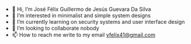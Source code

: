 - 👋 Hi, I’m José Félix Guillermo de Jesús Guevara Da Silva
- 👀 I’m interested in minimalist and simple system designs
- 🌱 I’m currently learning on security systems and user interface design
- 💞️ I’m looking to collaborate nobody
- 📫 How to reach me write to my email yfelix41@gmail.com

<!---
jose-felix28/jose-felix28 is a ✨ special ✨ repository because its `README.md` (this file) appears on your GitHub profile.
You can click the Preview link to take a look at your changes.
--->
